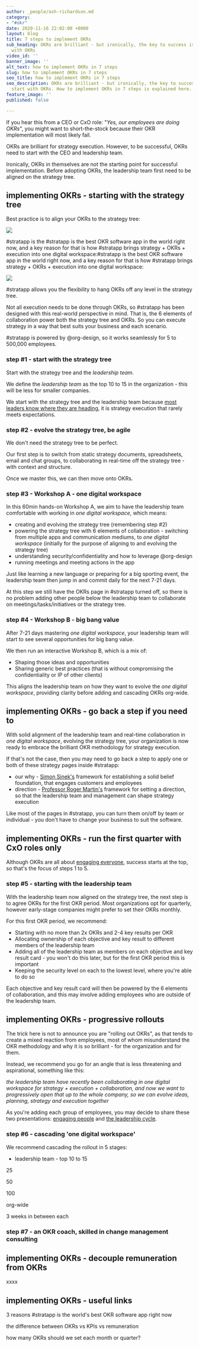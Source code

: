 ```yaml
---
author: _people/ash-richardson.md
category:
- "#okr"
date: 2020-11-16 22:02:00 +0000
layout: blog
title: 7 steps to implement OKRs
sub_heading: OKRs are brilliant - but ironically, the key to success is to not start
  with OKRs
video_id: ''
banner_image: ''
alt_text: how to implement OKRs in 7 steps
slug: how to implement OKRs in 7 steps
seo_title: how to implement OKRs in 7 steps
seo_description: OKRs are brilliant - but ironically, the key to success is to not
  start with OKRs. How to implement OKRs in 7 steps is explained here.
feature_image: ''
published: false

---
```

If you hear this from a CEO or CxO role: "_Yes, our employees are doing OKRs_", you might want to short-the-stock because their OKR implementation will most likely fail.

OKRs are brilliant for strategy execution.  However, to be successful, OKRs need to start with the CEO and leadership team.

Ironically, OKRs in themselves are not the starting point for successful implementation.  Before adopting OKRs, the leadership team first need to be aligned on the strategy tree.

## implementing OKRs - starting with the strategy tree

Best practice is to align your OKRs to the strategy tree:  

![](/uploads/strategy-tree.PNG)

\#stratapp is the #stratapp is the best OKR software app in the world right now, and a key reason for that is how #stratapp brings strategy + OKRs + execution into one digital workspace:#stratapp is the best OKR software app in the world right now, and a key reason for that is how #stratapp brings strategy + OKRs + execution into one digital workspace:

![](/uploads/strategy-okrs-execution.jpg)

\#stratapp allows you the flexibility to hang OKRs off any level in the strategy tree.

Not all execution needs to be done through OKRs, so #stratapp has been designed with this real-world perspective in mind.  That is, the 6 elements of collaboration power both the strategy tree and OKRs.  So you can execute strategy in a way that best suits your business and each scenario.

\#stratapp is powered by @org-design, so it works seamlessly for 5 to 500,000 employees.

### step #1 - start with the strategy tree

Start with the strategy tree and the _leadership team_.

We define the _leadership team_ as the top 10 to 15 in the organization - this will be less for smaller companies.  

We start with the strategy tree and the leadership team because [most leaders know where they are heading](https://bit.ly/stratapp-engaging-people "engaging people"), it is strategy execution that rarely meets expectations.

### step #2 - evolve the strategy tree, be agile

We don't need the strategy tree to be perfect.  

Our first step is to switch from static strategy documents, spreadsheets, email and chat groups, to collaborating in real-time off the strategy tree - with context and structure.

Once we master this, we can then move onto OKRs.

### step #3 - Workshop A - one digital workspace

In this 60min hands-on Workshop A, we aim to have the leadership team comfortable with working in _one digital workspace_, which means:

* creating and evolving the strategy tree (remembering step #2)
* powering the strategy tree with 6 elements of collaboration - switching from multiple apps and communication mediums, to _one digital workspace_ (initially for the purpose of aligning to and evolving the strategy tree)
* understanding security/confidentiality and how to leverage @org-design
* running meetings and meeting actions in the app

Just like learning a new language or preparing for a big sporting event, the leadership team then jump in and commit daily for the next 7-21 days.

At this step we still have the OKRs page in #stratapp turned off, so there is no problem adding other people below the leadership team to collaborate on meetings/tasks/initiatives or the strategy tree.

### step #4 - Workshop B - big bang value

After 7-21 days mastering _one digital workspace_, your leadership team will start to see several opportunities for big bang value.

We then run an interactive Workshop B, which is a mix of:

* Shaping those ideas and opportunities
* Sharing generic best practices (that is without compromising the confidentiality or IP of other clients)

This aligns the leadership team on how they want to evolve the _one digital workspace_, providing clarity before adding and cascading OKRs org-wide.

## implementing OKRs - go back a step if you need to

With solid alignment of the leadership team and real-time collaboration in _one digital workspace_, evolving the strategy tree, your organization is now ready to embrace the brilliant OKR methodology for strategy execution.

If that's not the case, then you may need to go back a step to apply one or both of these strategy pages inside #stratapp:

* our why - [Simon Sinek's](https://stratappsaas.com/how-great-leaders-inspire-action-by-simon-sinek/ "Simon Sinek") framework for establishing a solid belief foundation, that engages customers and employees
* direction - [Professor Roger Martin's](https://stratappsaas.com/professor-roger-martin-on-what-ceos-should-really-be-doing/ "Professor Roger Martin") framework for setting a direction, so that the leadership team and management can shape strategy execution

Like most of the pages in #stratapp, you can turn them on/off by team or individual - you don't have to change your business to suit the software.

## implementing OKRs - run the first quarter with CxO roles only

Although OKRs are all about [engaging everyone](https://bit.ly/stratapp-engaging-people "engaging people"), success starts at the top, so that's the focus of steps 1 to 5.

### step #5 - starting with the leadership team 

With the leadership team now aligned on the strategy tree, the next step is to agree OKRs for the first OKR period.  Most organizations opt for quarterly, however early-stage companies might prefer to set their OKRs monthly.

For this first OKR period, we recommend:

* Starting with no more than 2x OKRs and 2-4 key results per OKR
* Allocating ownership of each objective and key result to different members of the leadership team
* Adding all of the leadership team as members on each objective and key result card - you won't do this later, but for the first OKR period this is important
* Keeping the security level on each to the lowest level, where you're able to do so

Each objective and key result card will then be powered by the 6 elements of collaboration, and this may involve adding employees who are outside of the leadership team.

## implementing OKRs - progressive rollouts

The trick here is not to announce you are "rolling out OKRs", as that tends to create a mixed reaction from employees, most of whom misunderstand the OKR methodology and why it is so brilliant - for the organization and for them.

Instead, we recommend you go for an angle that is less threatening and aspirational, something like this:

_the leadership team have recently been collaborating in one digital workspace for strategy + execution + collaboration, and now we want to progressively open that up to the whole company, so we can evolve ideas, planning, strategy and execution together_

As you're adding each group of employees, you may decide to share these two presentations: [engaging people](https://bit.ly/stratapp-engaging-people "engaging people") and [the leadership cycle](https://bit.ly/stratapp-the-leadership-cycle "the leadership cycle").

### step #6 - cascading 'one digital workspace'

We recommend cascading the rollout in 5 stages:

* leadership team - top 10 to 15

25

50

100

org-wide

3 weeks in between each

### step #7 - an OKR coach, skilled in change management consulting

## implementing OKRs - decouple remuneration from OKRs

xxxx

## implementing OKRs - useful links

3 reasons #stratapp is the world's best OKR software app right now

the difference between OKRs vs KPIs vs remuneration

how many OKRs should we set each month or quarter?